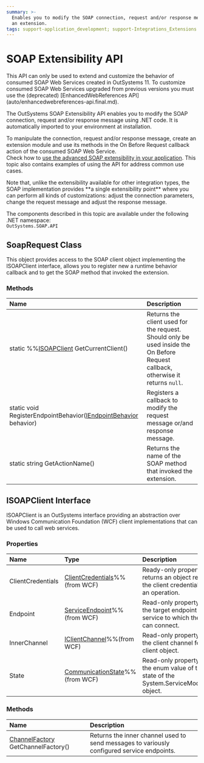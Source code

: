 ```yaml
---
summary: >-
  Enables you to modify the SOAP connection, request and/or response message in
  an extension.
tags: support-application_development; support-Integrations_Extensions
---
```


# SOAP Extensibility API

 This API can only be used to extend and customize the behavior of consumed SOAP Web Services created in OutSystems 11. To customize consumed SOAP Web Services upgraded from previous versions you must use the \(deprecated\) \[EnhancedWebReferences API\]\(auto/enhancedwebreferences-api.final.md\).

The OutSystems SOAP Extensibility API enables you to modify the SOAP connection, request and/or response message using .NET code. It is automatically imported to your environment at installation.

To manipulate the connection, request and/or response message, create an extension module and use its methods in the On Before Request callback action of the consumed SOAP Web Service.  
Check how to [use the advanced SOAP extensibility in your application](https://github.com/danielmarquespt/docs-product/tree/e7ea3f444d5129dab245c69ab72ae091554bc4fb/src/extensibility-and-integration/soap/consume/advanced-extensibility.md%3E). This topic also contains examples of using the API for address common use cases.

 Note that, unlike the extensibility available for other integration types, the SOAP implementation provides \*\*a single extensibility point\*\* where you can perform all kinds of customizations: adjust the connection parameters, change the request message and adjust the response message.

The components described in this topic are available under the following .NET namespace:  
`OutSystems.SOAP.API`

## SoapRequest Class

This object provides access to the SOAP client object implementing the ISOAPClient interface, allows you to register new a runtime behavior callback and to get the SOAP method that invoked the extension.

### Methods

| Name | Description |
| :--- | :--- |
| static %%[ISOAPClient](soap-extensibility-api.md#isoapclient-interface%3E) GetCurrentClient\(\) | Returns the client used for the request. Should only be used inside the On Before Request callback, otherwise it returns `null`. |
| static void RegisterEndpointBehavior\([IEndpointBehavior](https://docs.microsoft.com/en-us/dotnet/api/system.servicemodel.description.iendpointbehavior?view=netframework-4.6.1>) behavior\) | Registers a callback to modify the request message or/and response message. |
| static string GetActionName\(\) | Returns the name of the SOAP method that invoked the extension. |

## ISOAPClient Interface

ISOAPClient is an OutSystems interface providing an abstraction over Windows Communication Foundation \(WCF\) client implementations that can be used to call web services.

### Properties

| Name | Type | Description |
| :--- | :--- | :--- |
| ClientCredentials | [ClientCredentials](https://docs.microsoft.com/en-us/dotnet/api/system.servicemodel.description.clientcredentials?view=netframework-4.6.1>)%%\(from WCF\) | Ready-only property that returns an object representing the client credentials used to call an operation. |
| Endpoint | [ServiceEndpoint](https://docs.microsoft.com/en-us/dotnet/api/system.servicemodel.description.serviceendpoint?view=netframework-4.6.1>)%%\(from WCF\) | Read-only property that returns the target endpoint for the service to which the WCF client can connect. |
| InnerChannel | [IClientChannel](https://docs.microsoft.com/en-us/dotnet/api/system.servicemodel.iclientchannel?view=netframework-4.6.1>)%%\(from WCF\) | Read-only property that returns the client channel for the WCF client object. |
| State | [CommunicationState](https://docs.microsoft.com/en-us/dotnet/api/system.servicemodel.communicationstate?view=netframework-4.6.1>)%%\(from WCF\) | Read-only property that returns the enum value of the current state of the System.ServiceModel.ClientBase object. |

### Methods

| Name | Description |
| :--- | :--- |
| [ChannelFactory](https://docs.microsoft.com/en-us/dotnet/api/system.servicemodel.channelfactory?view=netframework-4.6.1>) GetChannelFactory\(\) | Returns the inner channel used to send messages to variously configured service endpoints. |


